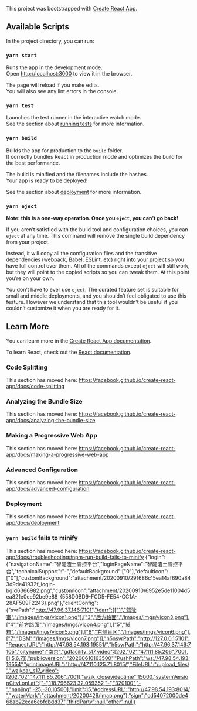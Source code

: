 This project was bootstrapped with [Create React App](https://github.com/facebook/create-react-app).

## Available Scripts

In the project directory, you can run:

### `yarn start`

Runs the app in the development mode.<br />
Open [http://localhost:3000](http://localhost:3000) to view it in the browser.

The page will reload if you make edits.<br />
You will also see any lint errors in the console.

### `yarn test`

Launches the test runner in the interactive watch mode.<br />
See the section about [running tests](https://facebook.github.io/create-react-app/docs/running-tests) for more information.

### `yarn build`

Builds the app for production to the `build` folder.<br />
It correctly bundles React in production mode and optimizes the build for the best performance.

The build is minified and the filenames include the hashes.<br />
Your app is ready to be deployed!

See the section about [deployment](https://facebook.github.io/create-react-app/docs/deployment) for more information.

### `yarn eject`

**Note: this is a one-way operation. Once you `eject`, you can’t go back!**

If you aren’t satisfied with the build tool and configuration choices, you can `eject` at any time. This command will remove the single build dependency from your project.

Instead, it will copy all the configuration files and the transitive dependencies (webpack, Babel, ESLint, etc) right into your project so you have full control over them. All of the commands except `eject` will still work, but they will point to the copied scripts so you can tweak them. At this point you’re on your own.

You don’t have to ever use `eject`. The curated feature set is suitable for small and middle deployments, and you shouldn’t feel obligated to use this feature. However we understand that this tool wouldn’t be useful if you couldn’t customize it when you are ready for it.

## Learn More

You can learn more in the [Create React App documentation](https://facebook.github.io/create-react-app/docs/getting-started).

To learn React, check out the [React documentation](https://reactjs.org/).

### Code Splitting

This section has moved here: https://facebook.github.io/create-react-app/docs/code-splitting

### Analyzing the Bundle Size

This section has moved here: https://facebook.github.io/create-react-app/docs/analyzing-the-bundle-size

### Making a Progressive Web App

This section has moved here: https://facebook.github.io/create-react-app/docs/making-a-progressive-web-app

### Advanced Configuration

This section has moved here: https://facebook.github.io/create-react-app/docs/advanced-configuration

### Deployment

This section has moved here: https://facebook.github.io/create-react-app/docs/deployment

### `yarn build` fails to minify

This section has moved here: https://facebook.github.io/create-react-app/docs/troubleshooting#npm-run-build-fails-to-minify
{"login":{"navigationName":"智能渣土管控平台","loginPageName":"智能渣土管控平台","technicalSupport":"-","defaultBackground":["0"],"defaultIcon":["0"],"customBackground":"attachment/20200910/291686c15ea14af690a843d9de41932f_login-bg.d6366982.png","customIcon":"attachment/20200910/6952e5de11004d5ea821e0ee92be9e88_{558D0BD9-FCD5-FE54-CC1A-28AF509F2243}.png"},"clientConfig":{"svrPath":"http://47.96.37.146:7101","tdarr":[["1","驾驶室","/Images/Imgs/vicon1.png"],["3","后方路面","/Images/Imgs/vicon3.png"],["4","前方路面","/Images/Imgs/vicon4.png"],["5","货箱","/Images/Imgs/vicon5.png"],["6","右侧盲区","/Images/Imgs/vicon6.png"],["7","DSM","/Images/Imgs/vicon7.png"]],"h5nsvrPath":"http://127.0.0.1:7101","RequestURL":"http://47.98.54.193:19551/","h5svrPath":"http://47.96.37.146:7105","cityname":"南京","gdfacility_s17_video":[202,"02","47.111.85.206",7001,[1,5,6,7]],"publicversion":"20200610163500","PushPath":"ws://47.98.54.193:19554","printimageURL":"http://47.110.125.71:8015/","FileURL":"/upload_files/","wzjkcar_s17_video":[202,"02","47.111.85.206",7001],"wzjk_closevideotime":15000,"systemVersionCityLonLat":["-",118.796623,32.059352,"-","320100","-","nanjing",-25,-30,10500],"limit":15,"AddressURL":"http://47.98.54.193:8014/","waterMark":"attachment/20200429/lmap.png"},"sign":"cd54072000de468ab22eca6ebfdbdd37","thirdParty":null,"other":null}